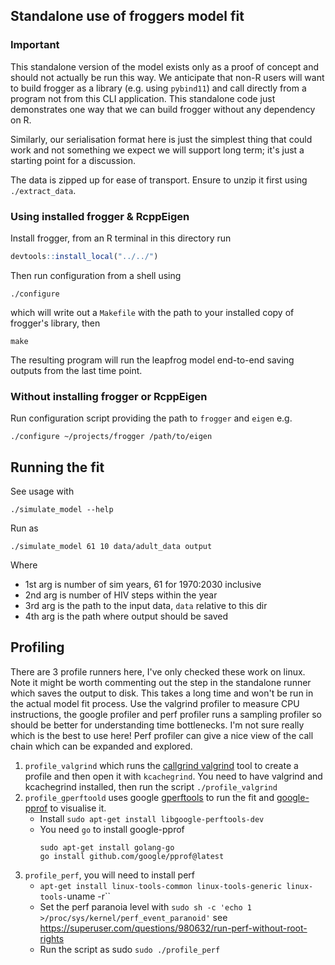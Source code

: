 ## Standalone use of froggers model fit

### Important

This standalone version of the model exists only as a proof of concept and
should not actually be run this way. We
anticipate that non-R users will want to build frogger as a library (e.g.
using `pybind11`) and call directly from a
program not from this CLI application. This standalone code just demonstrates
one way that we can build frogger without
any dependency on R.

Similarly, our serialisation format here is just the simplest thing that could
work and not something we expect we will
support long term; it's just a starting point for a discussion.

The data is zipped up for ease of transport. Ensure to unzip it first using `./extract_data`.

### Using installed frogger & RcppEigen

Install frogger, from an R terminal in this directory run

```r
devtools::install_local("../../")
```

Then run configuration from a shell using

```
./configure
```

which will write out a `Makefile` with the path to your installed copy of
frogger's library, then

```
make
```

The resulting program will run the leapfrog model end-to-end saving outputs from
the last time point.

### Without installing frogger or RcppEigen

Run configuration script providing the path to `frogger` and `eigen` e.g.

```
./configure ~/projects/frogger /path/to/eigen
```

## Running the fit

See usage with

```
./simulate_model --help
```

Run as

```
./simulate_model 61 10 data/adult_data output
```

Where

* 1st arg is number of sim years, 61 for 1970:2030 inclusive
* 2nd arg is number of HIV steps within the year
* 3rd arg is the path to the input data, `data` relative to this dir
* 4th arg is the path where output should be saved

## Profiling

There are 3 profile runners here, I've only checked these work on linux. Note it
might be worth commenting out the step
in the standalone runner which saves the output to disk. This takes a long time
and won't be run in the actual model fit
process. Use the valgrind profiler to measure CPU instructions, the google
profiler and perf profiler runs a sampling
profiler so should be better for understanding time bottlenecks. I'm not sure
really which is the best to use here! Perf
profiler can give a nice view of the call chain which can be expanded and
explored.

1. `profile_valgrind` which runs
   the [callgrind valgrind](https://valgrind.org/docs/manual/cl-manual.html)
   tool to
   create a profile and then open it with `kcachegrind`.
   You need to have valgrind and kcachegrind installed, then run the
   script `./profile_valgrind`
2. `profile_gperftoold` uses
   google [gperftools](https://github.com/gperftools/gperftools) to run the fit
   and [google-pprof](https://github.com/google/pprof) to visualise it.
    * Install `sudo apt-get install libgoogle-perftools-dev`
    * You need `go` to install google-pprof
      ```
      sudo apt-get install golang-go
      go install github.com/google/pprof@latest
      ```
3. `profile_perf`, you will need to install perf
    * `apt-get install linux-tools-common linux-tools-generic linux-tools-`uname
      -r``
    * Set the perf paranoia level
      with `sudo sh -c 'echo 1 >/proc/sys/kernel/perf_event_paranoid'`
      see https://superuser.com/questions/980632/run-perf-without-root-rights
    * Run the script as sudo `sudo ./profile_perf`

